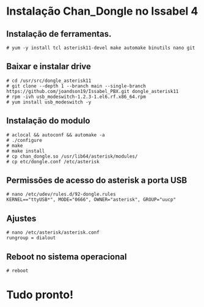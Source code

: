 # Instalação Chan_Dongle no Issabel 4

## Instalação de ferramentas.
```
# yum -y install tcl asterisk11-devel make automake binutils nano git
```

## Baixar e instalar drive
```
# cd /usr/src/dongle_asterisk11
# git clone --depth 1 --branch main --single-branch https://github.com/joandson19/Issabel_PBX.git dongle_asterisk11
# rpm -ivh usb_modeswitch-1.2.3-1.el6.rf.x86_64.rpm
# yum install usb_modeswitch -y
```

## Instalação do modulo
```
# aclocal && autoconf && automake -a
# ./configure
# make 
# make install
# cp chan_dongle.so /usr/lib64/asterisk/modules/
# cp etc/dongle.conf /etc/asterisk
```

## Permissões de acesso do asterisk a porta USB
```
# nano /etc/udev/rules.d/92-dongle.rules
KERNEL=="ttyUSB*", MODE="0666", OWNER="asterisk", GROUP="uucp"
```

## Ajustes
```
# nano /etc/asterisk/asterisk.conf
rungroup = dialout
```

## Reboot no sistema operacional
```
# reboot
```

# Tudo pronto!
